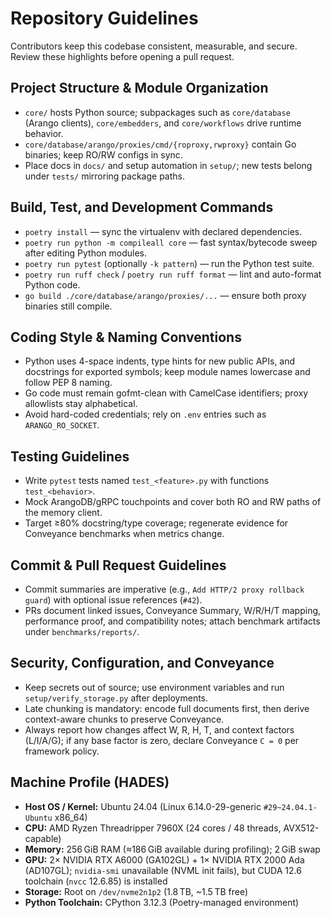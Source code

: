 # Repository Guidelines

Contributors keep this codebase consistent, measurable, and secure. Review these highlights before opening a pull request.

## Project Structure & Module Organization
- `core/` hosts Python source; subpackages such as `core/database` (Arango clients), `core/embedders`, and `core/workflows` drive runtime behavior.
- `core/database/arango/proxies/cmd/{roproxy,rwproxy}` contain Go binaries; keep RO/RW configs in sync.
- Place docs in `docs/` and setup automation in `setup/`; new tests belong under `tests/` mirroring package paths.

## Build, Test, and Development Commands
- `poetry install` — sync the virtualenv with declared dependencies.
- `poetry run python -m compileall core` — fast syntax/bytecode sweep after editing Python modules.
- `poetry run pytest` (optionally `-k pattern`) — run the Python test suite.
- `poetry run ruff check` / `poetry run ruff format` — lint and auto-format Python code.
- `go build ./core/database/arango/proxies/...` — ensure both proxy binaries still compile.

## Coding Style & Naming Conventions
- Python uses 4-space indents, type hints for new public APIs, and docstrings for exported symbols; keep module names lowercase and follow PEP 8 naming.
- Go code must remain gofmt-clean with CamelCase identifiers; proxy allowlists stay alphabetical.
- Avoid hard-coded credentials; rely on `.env` entries such as `ARANGO_RO_SOCKET`.

## Testing Guidelines
- Write `pytest` tests named `test_<feature>.py` with functions `test_<behavior>`.
- Mock ArangoDB/gRPC touchpoints and cover both RO and RW paths of the memory client.
- Target ≥80% docstring/type coverage; regenerate evidence for Conveyance benchmarks when metrics change.

## Commit & Pull Request Guidelines
- Commit summaries are imperative (e.g., `Add HTTP/2 proxy rollback guard`) with optional issue references (`#42`).
- PRs document linked issues, Conveyance Summary, W/R/H/T mapping, performance proof, and compatibility notes; attach benchmark artifacts under `benchmarks/reports/`.

## Security, Configuration, and Conveyance
- Keep secrets out of source; use environment variables and run `setup/verify_storage.py` after deployments.
- Late chunking is mandatory: encode full documents first, then derive context-aware chunks to preserve Conveyance.
- Always report how changes affect W, R, H, T, and context factors (L/I/A/G); if any base factor is zero, declare Conveyance `C = 0` per framework policy.

## Machine Profile (HADES)
- **Host OS / Kernel:** Ubuntu 24.04 (Linux 6.14.0-29-generic `#29~24.04.1-Ubuntu` x86_64)
- **CPU:** AMD Ryzen Threadripper 7960X (24 cores / 48 threads, AVX512-capable)
- **Memory:** 256 GiB RAM (≈186 GiB available during profiling); 2 GiB swap
- **GPU:** 2× NVIDIA RTX A6000 (GA102GL) + 1× NVIDIA RTX 2000 Ada (AD107GL); `nvidia-smi` unavailable (NVML init fails), but CUDA 12.6 toolchain (`nvcc` 12.6.85) is installed
- **Storage:** Root on `/dev/nvme2n1p2` (1.8 TB, ~1.5 TB free)
- **Python Toolchain:** CPython 3.12.3 (Poetry-managed environment)
